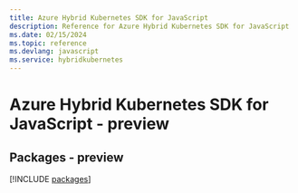 ```yaml
---
title: Azure Hybrid Kubernetes SDK for JavaScript
description: Reference for Azure Hybrid Kubernetes SDK for JavaScript
ms.date: 02/15/2024
ms.topic: reference
ms.devlang: javascript
ms.service: hybridkubernetes
---
```

# Azure Hybrid Kubernetes SDK for JavaScript - preview
## Packages - preview
[!INCLUDE [packages](hybrid-kubernetes-index.md)]
